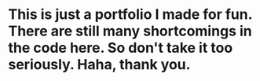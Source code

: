 #   This is just a portfolio I made for fun. There are still many shortcomings in the code here. So don't take it too seriously. Haha, thank you.